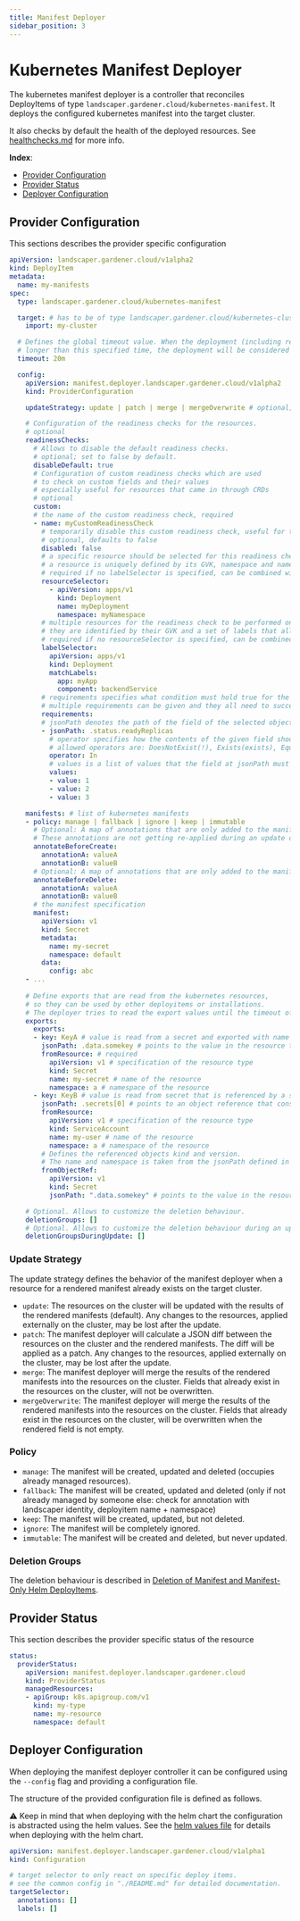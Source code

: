 ```yaml
---
title: Manifest Deployer
sidebar_position: 3
---
```


# Kubernetes Manifest Deployer

The kubernetes manifest deployer is a controller that reconciles DeployItems of type `landscaper.gardener.cloud/kubernetes-manifest`.
It deploys the configured kubernetes manifest into the target cluster.

It also checks by default the health of the deployed resources. See [healthchecks.md](healthchecks.md) for more info.

**Index**:
- [Provider Configuration](#provider-configuration)
- [Provider Status](#status)
- [Deployer Configuration](#deployer-configuration)

## Provider Configuration

This sections describes the provider specific configuration

```yaml
apiVersion: landscaper.gardener.cloud/v1alpha2
kind: DeployItem
metadata:
  name: my-manifests
spec:
  type: landscaper.gardener.cloud/kubernetes-manifest

  target: # has to be of type landscaper.gardener.cloud/kubernetes-cluster
    import: my-cluster

  # Defines the global timeout value. When the deployment (including readiness-checks and exports) takes
  # longer than this specified time, the deployment will be considered failed. Default: 10 minutes
  timeout: 20m

  config:
    apiVersion: manifest.deployer.landscaper.gardener.cloud/v1alpha2
    kind: ProviderConfiguration

    updateStrategy: update | patch | merge | mergeOverwrite # optional; defaults to update

    # Configuration of the readiness checks for the resources.
    # optional
    readinessChecks:
      # Allows to disable the default readiness checks.
      # optional; set to false by default.
      disableDefault: true
      # Configuration of custom readiness checks which are used
      # to check on custom fields and their values
      # especially useful for resources that came in through CRDs
      # optional
      custom:
      # the name of the custom readiness check, required
      - name: myCustomReadinessCheck
        # temporarily disable this custom readiness check, useful for test setups
        # optional, defaults to false
        disabled: false
        # a specific resource should be selected for this readiness check to be performed on
        # a resource is uniquely defined by its GVK, namespace and name
        # required if no labelSelector is specified, can be combined with a labelSelector which is potentially harmful
        resourceSelector:
          - apiVersion: apps/v1
            kind: Deployment
            name: myDeployment
            namespace: myNamespace
        # multiple resources for the readiness check to be performed on can be selected through labels
        # they are identified by their GVK and a set of labels that all need to match
        # required if no resourceSelector is specified, can be combined with a resourceSelector which is potentially harmful
        labelSelector:
          apiVersion: apps/v1
          kind: Deployment
          matchLabels:
            app: myApp
            component: backendService
        # requirements specifies what condition must hold true for the given objects to pass the readiness check
        # multiple requirements can be given and they all need to successfully evaluate
        requirements:
        # jsonPath denotes the path of the field of the selected object to be checked and compared
        - jsonPath: .status.readyReplicas
          # operator specifies how the contents of the given field should be compared to the desired value
          # allowed operators are: DoesNotExist(!), Exists(exists), Equals(=, ==), NotEquals(!=), In(in), NotIn(notIn)
          operator: In
          # values is a list of values that the field at jsonPath must match to according to the operators
          values:
          - value: 1
          - value: 2
          - value: 3

    manifests: # list of kubernetes manifests
    - policy: manage | fallback | ignore | keep | immutable
      # Optional: A map of annotations that are only added to the manifest when it is first created on the target.
      # These annotations are not getting re-applied during an update of the manifest.
      annotateBeforeCreate:
        annotationA: valueA
        annotationB: valueB
      # Optional: A map of annotations that are only added to the manifest when before it is being deleted on the target.
      annotateBeforeDelete:
        annotationA: valueA
        annotationB: valueB
      # the manifest specification
      manifest:
        apiVersion: v1
        kind: Secret
        metadata:
          name: my-secret
          namespace: default
        data:
          config: abc
    - ...
    
    # Define exports that are read from the kubernetes resources,
    # so they can be used by other deployitems or installations.
    # The deployer tries to read the export values until the timeout of the DeployItem (`spec.timeout`) is exceeded.
    exports:
      exports:
      - key: KeyA # value is read from a secret and exported with name "KeyA"
        jsonPath: .data.somekey # points to the value in the resource that is being exported
        fromResource: # required
          apiVersion: v1 # specification of the resource type
          kind: Secret
          name: my-secret # name of the resource
          namespace: a # namespace of the resource
      - key: KeyB # value is read from secret that is referenced by a service account and exported with name "KeyB"
        jsonPath: .secrets[0] # points to an object reference that consists of a name and namespace
        fromResource:
          apiVersion: v1 # specification of the resource type
          kind: ServiceAccount
          name: my-user # name of the resource
          namespace: a # namespace of the resource
        # Defines the referenced objects kind and version. 
        # The name and namespace is taken from the jsonPath defined in "fromResource".
        fromObjectRef:
          apiVersion: v1
          kind: Secret
          jsonPath: ".data.somekey" # points to the value in the resource that is being exported

    # Optional. Allows to customize the deletion behaviour.
    deletionGroups: []
    # Optional. Allows to customize the deletion behaviour during an update.
    deletionGroupsDuringUpdate: []
```

### Update Strategy

The update strategy defines the behavior of the manifest deployer when a resource for a rendered manifest already exists on the target cluster.

- `update`: The resources on the cluster will be updated with the results of the rendered manifests (default). Any changes to the resources, applied externally on the cluster, may be lost after the update.
- `patch`: The manifest deployer will calculate a JSON diff between the resources on the cluster and the rendered manifests. The diff will be applied as a patch. Any changes to the resources, applied externally on the cluster, may be lost after the update.
- `merge`: The manifest deployer will merge the results of the rendered manifests into the resources on the cluster. Fields that already exist in the resources on the cluster, will not be overwritten.
- `mergeOverwrite`: The manifest deployer will merge the results of the rendered manifests into the resources on the cluster. Fields that already exist in the resources on the cluster, will be overwritten when the rendered field is not empty.

### Policy

- `manage`: The manifest will be created, updated and deleted (occupies already managed resources).
- `fallback`: The manifest will be created, updated and deleted (only if not already managed by someone else: check for annotation with landscaper identity, deployitem name + namespace)
- `keep`: The manifest will be created, updated, but not deleted.
- `ignore`: The manifest will be completely ignored.
- `immutable`: The manifest will be created and deleted, but never updated. 

### Deletion Groups

The deletion behaviour is described in
[Deletion of Manifest and Manifest-Only Helm DeployItems](./manifest_deletion.md).

## Provider Status

This section describes the provider specific status of the resource

```yaml
status:
  providerStatus:
    apiVersion: manifest.deployer.landscaper.gardener.cloud
    kind: ProviderStatus
    managedResources:
    - apiGroup: k8s.apigroup.com/v1
      kind: my-type
      name: my-resource
      namespace: default
```

## Deployer Configuration

When deploying the manifest deployer controller it can be configured using the `--config` flag and providing a configuration file.

The structure of the provided configuration file is defined as follows.

:warning: Keep in mind that when deploying with the helm chart the configuration is abstracted using the helm values. See the [helm values file](../../charts/manifest-deployer/values.yaml) for details when deploying with the helm chart.
```yaml
apiVersion: manifest.deployer.landscaper.gardener.cloud/v1alpha1
kind: Configuration

# target selector to only react on specific deploy items.
# see the common config in "./README.md" for detailed documentation.
targetSelector:
  annotations: []
  labels: []
```
